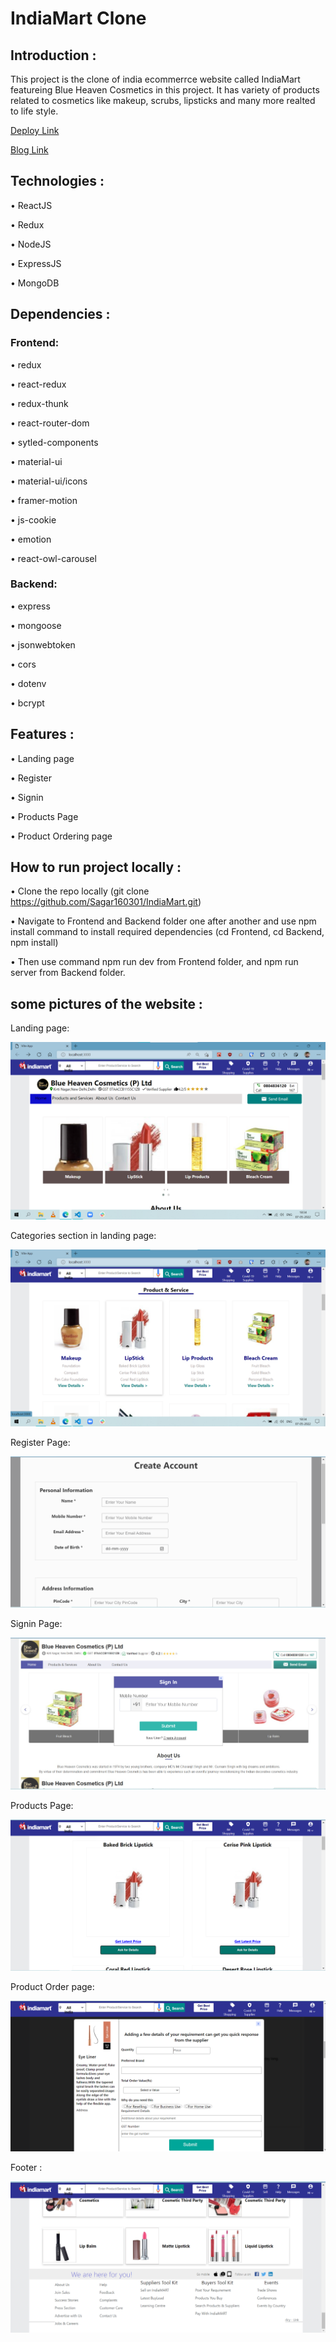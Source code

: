 # IndiaMart Clone

## Introduction :

This project is the clone of india ecommerrce website called IndiaMart featureing Blue Heaven Cosmetics in this project. It has variety of products related to cosmetics like makeup, scrubs, lipsticks and many more realted to life style.

[Deploy Link](https://heroic-zabaione-a1a115.netlify.app/)


[Blog Link](https://medium.com/@chiramanasrikanth265/cloning-the-india-mart-website-using-mern-stack-2128484a3964)

## Technologies :

• ReactJS

• Redux

• NodeJS

• ExpressJS

• MongoDB

## Dependencies :

### Frontend:

• redux

• react-redux

• redux-thunk

• react-router-dom

• sytled-components

• material-ui

• material-ui/icons

• framer-motion

• js-cookie

• emotion

• react-owl-carousel

### Backend:

• express

• mongoose

• jsonwebtoken

• cors

• dotenv

• bcrypt

## Features :

• Landing page

• Register

• Signin

• Products Page

• Product Ordering page

## How to run project locally :

• Clone the repo locally (git clone https://github.com/Sagar160301/IndiaMart.git)

• Navigate to Frontend and Backend folder one after another and use npm install command to install required dependencies (cd Frontend, cd Backend, npm install)

• Then use command npm run dev from Frontend folder, and npm run server from Backend folder.

## some pictures of the website :

Landing page:

![alt text](./website-images/landing_page.png)

Categories section in landing page:

![alt text](./website-images/categories.png)

Register Page:

![alt text](./website-images/register_page.png)

Signin Page:

![alt text](./website-images/sign_in.png)

Products Page:

![alt text](./website-images/products_page.png)

Product Order page:

![alt text](./website-images/order_placing.png)

Footer :

![alt text](./website-images/footer.png)
